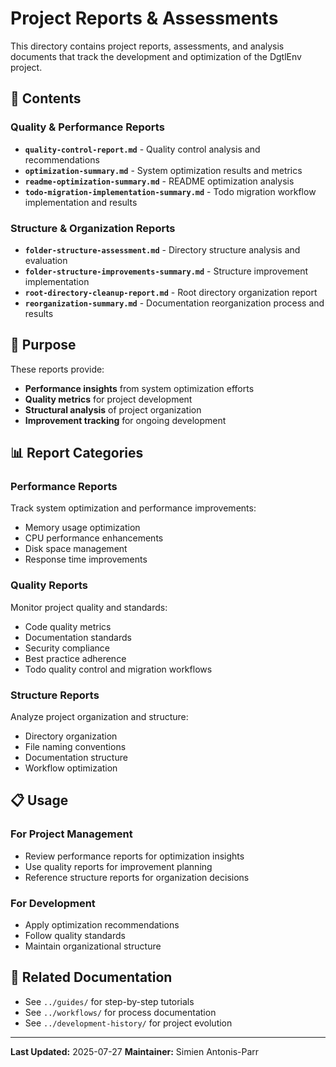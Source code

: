 # Project Reports & Assessments

This directory contains project reports, assessments, and analysis documents that track the development and optimization of the DgtlEnv project.

## 📁 Contents

### Quality & Performance Reports
- **`quality-control-report.md`** - Quality control analysis and recommendations
- **`optimization-summary.md`** - System optimization results and metrics
- **`readme-optimization-summary.md`** - README optimization analysis
- **`todo-migration-implementation-summary.md`** - Todo migration workflow implementation and results

### Structure & Organization Reports
- **`folder-structure-assessment.md`** - Directory structure analysis and evaluation
- **`folder-structure-improvements-summary.md`** - Structure improvement implementation
- **`root-directory-cleanup-report.md`** - Root directory organization report
- **`reorganization-summary.md`** - Documentation reorganization process and results

## 🎯 Purpose

These reports provide:
- **Performance insights** from system optimization efforts
- **Quality metrics** for project development
- **Structural analysis** of project organization
- **Improvement tracking** for ongoing development

## 📊 Report Categories

### Performance Reports
Track system optimization and performance improvements:
- Memory usage optimization
- CPU performance enhancements
- Disk space management
- Response time improvements

### Quality Reports
Monitor project quality and standards:
- Code quality metrics
- Documentation standards
- Security compliance
- Best practice adherence
- Todo quality control and migration workflows

### Structure Reports
Analyze project organization and structure:
- Directory organization
- File naming conventions
- Documentation structure
- Workflow optimization

## 📋 Usage

### For Project Management
- Review performance reports for optimization insights
- Use quality reports for improvement planning
- Reference structure reports for organization decisions

### For Development
- Apply optimization recommendations
- Follow quality standards
- Maintain organizational structure

## 🔗 Related Documentation

- See `../guides/` for step-by-step tutorials
- See `../workflows/` for process documentation
- See `../development-history/` for project evolution

---

**Last Updated:** 2025-07-27
**Maintainer:** Simien Antonis-Parr
